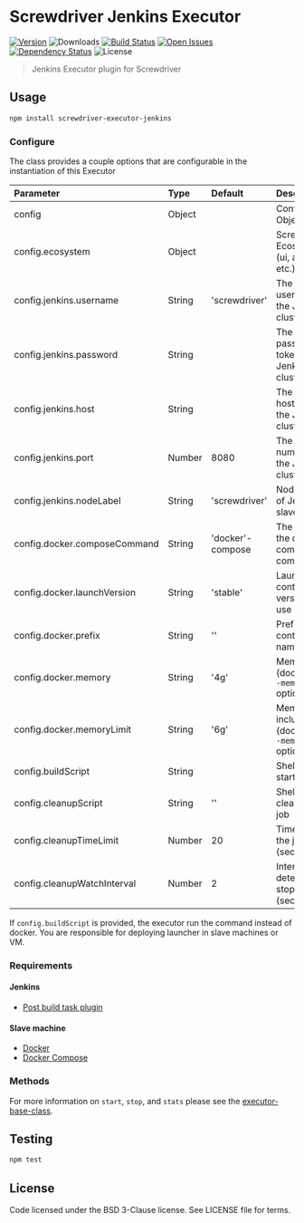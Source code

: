 # Screwdriver Jenkins Executor
[![Version][npm-image]][npm-url] ![Downloads][downloads-image] [![Build Status][status-image]][status-url] [![Open Issues][issues-image]][issues-url] [![Dependency Status][daviddm-image]][daviddm-url] ![License][license-image]

> Jenkins Executor plugin for Screwdriver

## Usage

```bash
npm install screwdriver-executor-jenkins
```

### Configure
The class provides a couple options that are configurable in the instantiation of this Executor

| Parameter        | Type  | Default    | Description |
| :-------------   | :---- | :----------| :-----------|
| config        | Object | | Configuration Object |
| config.ecosystem | Object | | Screwdriver Ecosystem (ui, api, store, etc.) |
| config.jenkins.username | String | 'screwdriver' | The username for the Jenkins cluster  |
| config.jenkins.password | String | | The password or token for the Jenkins cluster  |
| config.jenkins.host | String | | The hostname for the Jenkins cluster |
| config.jenkins.port | Number | 8080 | The port number for the Jenkins cluster |
| config.jenkins.nodeLabel | String | 'screwdriver' | Node labels of Jenkins slaves |
| config.docker.composeCommand | String | 'docker'-compose | The path to the docker-compose command |
| config.docker.launchVersion | String | 'stable' | Launcher container version to use |
| config.docker.prefix | String | '' | Prefix to container names |
| config.docker.memory | String | '4g' | Memory limit (docker run `--memory` option) |
| config.docker.memoryLimit | String | '6g' | Memory limit include swap (docker run `--memory-swap` option) |
| config.buildScript | String | | Shell script to start the job |
| config.cleanupScript | String | '' | Shell script to clean up the job |
| config.cleanupTimeLimit | Number | 20 | Time to stop the job (seconds) |
| config.cleanupWatchInterval | Number | 2 | Interval to detect the stopped job (seconds) |

If `config.buildScript` is provided, the executor run the command instead of docker. You are responsible for deploying launcher in slave machines or VM.

### Requirements

#### Jenkins

- [Post build task plugin](https://wiki.jenkins.io/display/JENKINS/Post+build+task)

#### Slave machine

- [Docker](https://www.docker.com/)
- [Docker Compose](https://docs.docker.com/compose/)

### Methods

For more information on `start`, `stop`, and `stats` please see the [executor-base-class].

## Testing

```bash
npm test
```

## License

Code licensed under the BSD 3-Clause license. See LICENSE file for terms.

[npm-image]: https://img.shields.io/npm/v/screwdriver-executor-jenkins.svg
[npm-url]: https://npmjs.org/package/screwdriver-executor-jenkins
[downloads-image]: https://img.shields.io/npm/dt/screwdriver-executor-jenkins.svg
[license-image]: https://img.shields.io/npm/l/screwdriver-executor-jenkins.svg
[issues-image]: https://img.shields.io/github/issues/screwdriver-cd/screwdriver.svg
[issues-url]: https://github.com/screwdriver-cd/screwdriver/issues
[status-image]: https://cd.screwdriver.cd/pipelines/19/badge
[status-url]: https://cd.screwdriver.cd/pipelines/19
[daviddm-image]: https://david-dm.org/screwdriver-cd/executor-j5s.svg?theme=shields.io
[daviddm-url]: https://david-dm.org/screwdriver-cd/executor-j5s
[executor-base-class]: https://github.com/screwdriver-cd/executor-base
[screwdriver job-tools]: https://github.com/screwdriver-cd/job-tools
